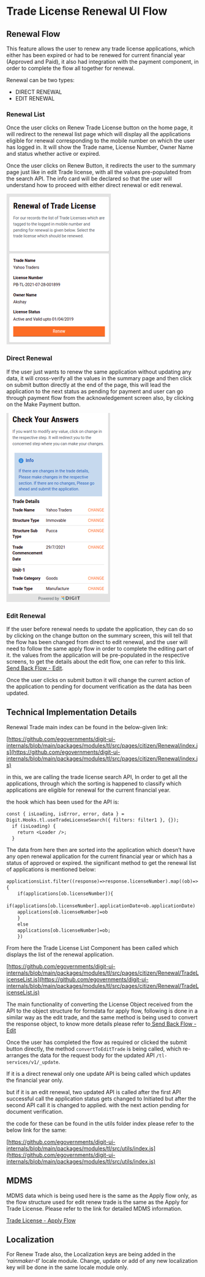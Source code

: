 # Trade License Renewal UI Flow

## **Renewal Flow**

This feature allows the user to renew any trade license applications, which either has been expired or had to be renewed for current financial year (Approved and Paid), it also had integration with the payment component, in order to complete the flow all together for renewal.

Renewal can be two types:

* DIRECT RENEWAL
* EDIT RENEWAL

### **Renewal List**

Once the user clicks on Renew Trade License button on the home page, it will redirect to the renewal list page which will display all the applications eligible for renewal corresponding to the mobile number on which the user has logged in. It will show the Trade name, License Number, Owner Name and status whether active or expired.

Once the user clicks on Renew Button, it redirects the user to the summary page just like in edit Trade license, with all the values pre-populated from the search API. The info card will be declared so that the user will understand how to proceed with either direct renewal or edit renewal.

![](<../../../../../.gitbook/assets/image (9) (1).png>)

### **Direct Renewal**

If the user just wants to renew the same application without updating any data, it will cross-verify all the values in the summary page and then click on submit button directly at the end of the page, this will lead the application to the next status as pending for payment and user can go through payment flow from the acknowledgement screen also, by clicking on the Make Payment button.

![](../../../../../.gitbook/assets/image.png)

### **Edit Renewal**

If the user before renewal needs to update the application, they can do so by clicking on the change button on the summary screen, this will tell that the flow has been changed from direct to edit renewal, and the user will need to follow the same apply flow in order to complete the editing part of it. the values from the application will be pre-populated in the respective screens, to get the details about the edit flow, one can refer to this link. [Send Back Flow - Edit](send-back-edit-ui-flow.md).

Once the user clicks on submit button it will change the current action of the application to pending for document verification as the data has been updated.

## **Technical Implementation Details**

Renewal Trade main index can be found in the below-given link:

[https://github.com/egovernments/digit-ui-internals/blob/main/packages/modules/tl/src/pages/citizen/Renewal/index.js](https://github.com/egovernments/digit-ui-internals/blob/main/packages/modules/tl/src/pages/citizen/Renewal/index.js)

in this, we are calling the trade license search API, In order to get all the applications, through which the sorting is happened to classify which applications are eligible for renewal for the current financial year.

the hook which has been used for the API is:

```
const { isLoading, isError, error, data } = Digit.Hooks.tl.useTradeLicenseSearch({ filters: filter1 }, {});
  if (isLoading) {
    return <Loader />;
  }
```

The data from here then are sorted into the application which doesn’t have any open renewal application for the current financial year or which has a status of approved or expired. the significant method to get the renewal list of applications is mentioned below:

```
applicationsList.filter((response)=>response.licenseNumber).map((ob)=>{
    if(applications[ob.licenseNumber]){
    if(applications[ob.licenseNumber].applicationDate<ob.applicationDate)
    applications[ob.licenseNumber]=ob
    }
    else
    applications[ob.licenseNumber]=ob;    
    })
```

From here the Trade License List Component has been called which displays the list of the renewal application.

[https://github.com/egovernments/digit-ui-internals/blob/main/packages/modules/tl/src/pages/citizen/Renewal/TradeLicenseList.js](https://github.com/egovernments/digit-ui-internals/blob/main/packages/modules/tl/src/pages/citizen/Renewal/TradeLicenseList.js)

The main functionality of converting the License Object received from the API to the object structure for formdata for apply flow, following is done in a similar way as the edit trade, and the same method is being used to convert the response object, to know more details please refer to[ Send Back Flow - Edit](send-back-edit-ui-flow.md)

Once the user has completed the flow as required or clicked the submit button directly, the method `convertToEditTrade` is being called, which re-arranges the data for the request body for the updated API `/tl-services/v1/_update`.

If it is a direct renewal only one update API is being called which updates the financial year only.

but if it is an edit renewal, two updated API is called after the first API successful call the application status gets changed to Initiated but after the second API call it is changed to applied. with the next action pending for document verification.

the code for these can be found in the utils folder index please refer to the below link for the same:

[https://github.com/egovernments/digit-ui-internals/blob/main/packages/modules/tl/src/utils/index.js](https://github.com/egovernments/digit-ui-internals/blob/main/packages/modules/tl/src/utils/index.js)

## **MDMS**

MDMS data which is being used here is the same as the Apply flow only, as the flow structure used for edit renew trade is the same as the Apply for Trade License. Please refer to the link for detailed MDMS information.

[Trade License - Apply Flow](./)

## **Localization**

For Renew Trade also, the Localization keys are being added in the ‘_rainmaker-tl_’ locale module. Change, update or add of any new localization key will be done in the same locale module only.
